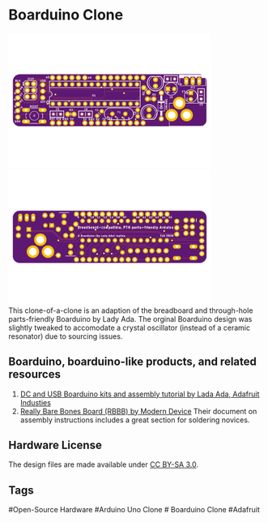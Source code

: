 # Boarduino Clone 
<a href="https://github.com/kalyaninagaraj/Boarduino-Clone/blob/main/Images/topview.png"><img src="Images/topview.png?raw=true" width="400px"></a>&nbsp;&nbsp; <a href="https://github.com/kalyaninagaraj/Boarduino-Clone/blob/main/Images/bottomview.png"><img src="Images/bottomview.png?raw=true" width="400px"></a><br />
This clone-of-a-clone is an adaption of the breadboard and through-hole parts-friendly Boarduino by Lady Ada. The orginal Boarduino design was slightly tweaked to accomodate a crystal oscillator (instead of a ceramic resonator) due to sourcing issues.   

## Boarduino, boarduino-like products, and related resources 
1. [DC and USB Boarduino kits and assembly tutorial by Lada Ada, Adafruit Industies](https://learn.adafruit.com/boarduino-kits) 
2. [Really Bare Bones Board (RBBB) by Modern Device](https://moderndevice.com/product/rbbb-kit/) Their document on assembly instructions includes a great section for soldering novices.
 
## Hardware License
The design files are made available under [CC BY-SA 3.0](https://creativecommons.org/licenses/by-sa/3.0/).

## Tags
#Open-Source Hardware #Arduino Uno Clone # Boarduino Clone #Adafruit
